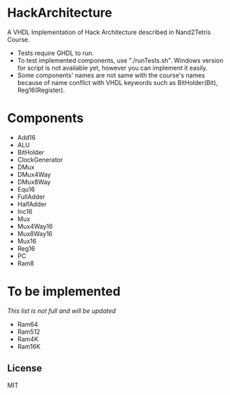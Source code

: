 # HackArchitecture

A VHDL Implementation of Hack Architecture described in Nand2Tetris Course.
  - Tests require GHDL to run.
  - To test implemented components, use "./runTests.sh". Windows version for script is not available yet, however you can implement it easily.
  - Some components' names are not same with the course's names because of name conflict with VHDL keywords such as BitHolder(Bit), Reg16(Register). 
# Components
  - Add16
  - ALU
  - BitHolder
  - ClockGenerator
  - DMux
  - DMux4Way
  - DMux8Way
  - Equ16
  - FullAdder
  - HalfAdder
  - Inc16
  - Mux
  - Mux4Way16
  - Mux8Way16
  - Mux16
  - Reg16
  - PC
  - Ram8
# To be implemented
*This list is not full and will be updated*
  - Ram64
  - Ram512
  - Ram4K
  - Ram16K




License
----

MIT
